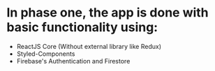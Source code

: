 # In phase one, the app is done with basic functionality using:
- ReactJS Core (Without external library like Redux)
- Styled-Components
- Firebase's Authentication and Firestore
